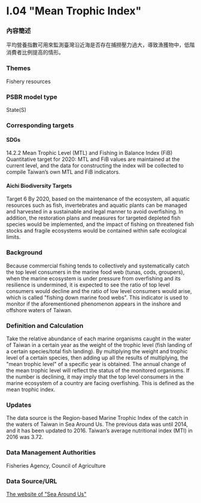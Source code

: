 # I.04 "Mean Trophic Index"

<script type="text/javascript" src="http://cdn.mathjax.org/mathjax/latest/MathJax.js?config=TeX-AMS-MML_HTMLorMML"></script>

### 內容簡述
平均營養指數可用來監測臺灣沿近海是否存在捕撈壓力過大，導致漁獲物中，低階消費者比例提高的情形。

### Themes
Fishery resources
### PSBR model type
State(S)
### Corresponding targets
#### SDGs
14.2.2 Mean Trophic Level (MTL) and Fishing in Balance Index (FiB) Quantitative target for 2020: MTL and FiB values are maintained at the current level, and the data for constructing the index will be collected to compile Taiwan’s own MTL and FiB indicators.
#### Aichi Biodiversity Targets
Target 6 By 2020, based on the maintenance of the ecosystem, all aquatic resources such as fish, invertebrates and aquatic plants can be managed and harvested in a sustainable and legal manner to avoid overfishing. In addition, the restoration plans and measures for targeted depleted fish species would be implemented, and the impact of fishing on threatened fish stocks and fragile ecosystems would be contained within safe ecological limits.
### Background
Because commercial fishing tends to collectively and systematically catch the top level consumers in the marine food web (tunas, cods, groupers), when the marine ecosystem is under pressure from overfishing and its resilience is undermined, it is expected to see the ratio of top level consumers would decline and the ratio of low level consumers would arise, which is called "fishing down marine food webs". This indicator is used to monitor if the aforementioned phenomenon appears in the inshore and offshore waters of Taiwan.
### Definition and Calculation
Take the relative abundance of each marine organisms caught in the water of Taiwan in a certain year as the weight of the trophic level (fish landing of a certain species/total fish landing). By multiplying the weight and trophic level of a certain species, then adding up all the results of multiplying, the "mean trophic level" of a specific year is obtained. The annual change of the mean trophic level will reflect the status of the monitored organisms. If the number is declining, it may imply that the top level consumers in the marine ecosystem of a country are facing overfishing. This is defined as the mean trophic index.
### Updates
The data source is the Region-based Marine Trophic Index of the catch in the waters of Taiwan in Sea Around Us. The previous data was until 2014, and it has been updated to 2016. Taiwan’s average nutritional index (MTI) in 2016 was 3.72.
### Data Management Authorities
Fisheries Agency, Council of Agriculture
### Data Source/URL
[The website of "Sea Around Us"](http://www.seaaroundus.org/)